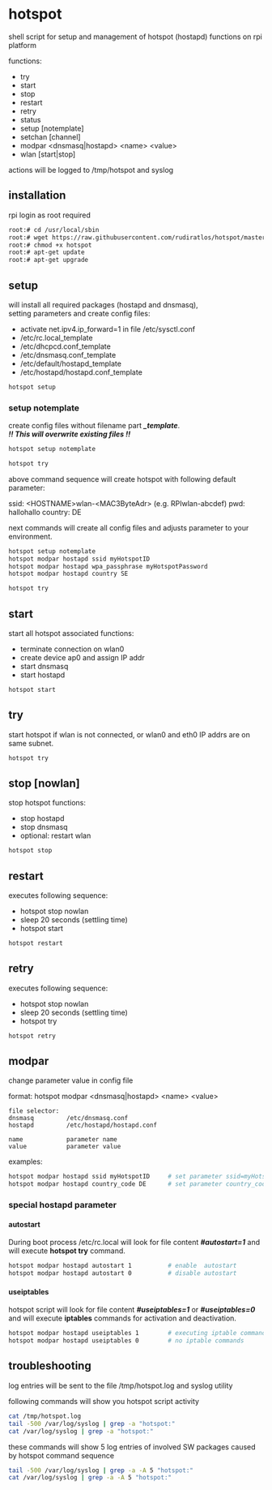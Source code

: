 # hotspot

shell script for setup and management of hotspot (hostapd) functions on rpi platform

functions:

- try
- start
- stop
- restart
- retry
- status
- setup [notemplate]
- setchan [channel]
- modpar \<dnsmasq|hostapd\> \<name\> \<value\>
- wlan [start|stop]

actions will be logged to /tmp/hotspot and syslog 

## installation

rpi login as root required

~~~bash
root:# cd /usr/local/sbin
root:# wget https://raw.githubusercontent.com/rudiratlos/hotspot/master/hotspot
root:# chmod +x hotspot
root:# apt-get update
root:# apt-get upgrade
~~~

## setup

will install all required packages (hostapd and dnsmasq),\
setting parameters and create config files:

- activate net.ipv4.ip_forward=1 in file /etc/sysctl.conf 
- /etc/rc.local_template
- /etc/dhcpcd.conf_template
- /etc/dnsmasq.conf_template
- /etc/default/hostapd_template
- /etc/hostapd/hostapd.conf_template

~~~bash
hotspot setup
~~~

### setup notemplate

create config files without filename part ***_template***.\
***!! This will overwrite existing files !!***

~~~bash
hotspot setup notemplate

hotspot try
~~~

above command sequence will create hotspot with following default parameter:

ssid:    \<HOSTNAME\>wlan-\<MAC3ByteAdr\> (e.g. RPIwlan-abcdef)
pwd:     hallohallo
country: DE


next commands will create all config files and adjusts parameter to your environment.

~~~bash
hotspot setup notemplate
hotspot modpar hostapd ssid myHotspotID 
hotspot modpar hostapd wpa_passphrase myHotspotPassword
hotspot modpar hostapd country SE

hotspot try
~~~

## start

start all hotspot associated functions:

- terminate connection on wlan0
- create device ap0 and assign IP addr
- start dnsmasq
- start hostapd 

~~~bash
hotspot start
~~~

## try

start hotspot if wlan is not connected, or wlan0 and eth0 IP addrs are on same subnet.

~~~bash
hotspot try
~~~

## stop [nowlan]

stop hotspot functions:

- stop hostapd
- stop dnsmasq
- optional: restart wlan

~~~bash
hotspot stop
~~~

## restart

executes following sequence:

- hotspot stop nowlan
- sleep 20 seconds (settling time)
- hotspot start

~~~bash
hotspot restart
~~~

## retry

executes following sequence:

- hotspot stop nowlan
- sleep 20 seconds (settling time)
- hotspot try

~~~bash
hotspot retry
~~~

## modpar

change parameter value in config file

format:
hotspot modpar \<dnsmasq|hostapd\> \<name\> \<value\>

~~~
file selector:
dnsmasq 		/etc/dnsmasq.conf
hostapd 		/etc/hostapd/hostapd.conf

name			parameter name
value			parameter value
~~~

examples:
~~~bash
hotspot modpar hostapd ssid myHotspotID     # set parameter ssid=myHotspotID
hotspot modpar hostapd country_code DE      # set parameter country_code=DE
~~~

### special hostapd parameter

#### autostart

During boot process /etc/rc.local will look for file content ***#autostart=1*** and will execute **hotspot try** command.

~~~bash
hotspot modpar hostapd autostart 1          # enable  autostart
hotspot modpar hostapd autostart 0          # disable autostart
~~~

#### useiptables

hotspot script will look for file content ***#useiptables=1*** or ***#useiptables=0*** and will execute **iptables** commands for activation and deactivation.

~~~bash
hotspot modpar hostapd useiptables 1        # executing iptable commands
hotspot modpar hostapd useiptables 0        # no iptable commands
~~~

## troubleshooting

log entries will be sent to the file /tmp/hotspot.log and syslog utility

following commands will show you hotspot script activity

~~~bash
cat /tmp/hotspot.log
tail -500 /var/log/syslog | grep -a "hotspot:"
cat /var/log/syslog | grep -a "hotspot:"
~~~

these commands will show 5 log entries of involved SW packages caused by hotspot command sequence

~~~bash
tail -500 /var/log/syslog | grep -a -A 5 "hotspot:"
cat /var/log/syslog | grep -a -A 5 "hotspot:"
~~~
